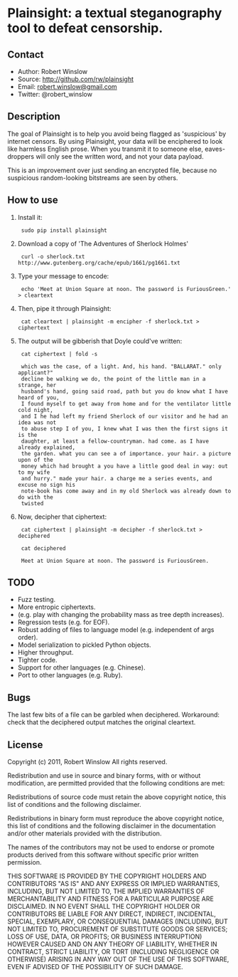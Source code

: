 Plainsight: a textual steganography tool to defeat censorship.
==============================================================

Contact
-------
* Author: Robert Winslow
* Source: http://github.com/rw/plainsight
* Email: robert.winslow@gmail.com
* Twitter: @robert_winslow


Description
-----------
The goal of Plainsight is to help you avoid being flagged as 'suspicious' by
internet censors. By using Plainsight, your data will be enciphered to look
like harmless English prose. When you transmit it to someone else, eaves-
droppers will only see the written word, and not your data payload.

This is an improvement over just sending an encrypted file, because no
suspicious random-looking bitstreams are seen by others.


How to use
----------

1. Install it:

        sudo pip install plainsight

2. Download a copy of 'The Adventures of Sherlock Holmes'

        curl -o sherlock.txt http://www.gutenberg.org/cache/epub/1661/pg1661.txt

3. Type your message to encode:

        echo 'Meet at Union Square at noon. The password is FuriousGreen.' > cleartext

4. Then, pipe it through Plainsight:

        cat cleartext | plainsight -m encipher -f sherlock.txt > ciphertext

5. The output will be gibberish that Doyle could've written:

        cat ciphertext | fold -s

        which was the case, of a light. And, his hand. "BALLARAT." only applicant?" 
        decline be walking we do, the point of the little man in a strange, her 
        husband's hand, going said road, path but you do know what I have heard of you, 
        I found myself to get away from home and for the ventilator little cold night, 
        and I he had left my friend Sherlock of our visitor and he had an idea was not 
        to abuse step I of you, I knew what I was then the first signs it is the 
        daughter, at least a fellow-countryman. had come. as I have already explained, 
        the garden. what you can see a of importance. your hair. a picture upon of the 
        money which had brought a you have a little good deal in way: out to my wife 
        and hurry." made your hair. a charge me a series events, and excuse no sign his 
        note-book has come away and in my old Sherlock was already down to do with the 
        twisted

6. Now, decipher that ciphertext:

        cat ciphertext | plainsight -m decipher -f sherlock.txt > deciphered

        cat deciphered

        Meet at Union Square at noon. The password is FuriousGreen.


TODO
----
* Fuzz testing.
* More entropic ciphertexts.
*   (e.g. play with changing the probability mass as tree depth increases).
* Regression tests (e.g. for EOF).
* Robust adding of files to language model (e.g. independent of args order).
* Model serialization to pickled Python objects.
* Higher throughput.
* Tighter code.
* Support for other languages (e.g. Chinese).
* Port to other languages (e.g. Ruby).


Bugs
----
The last few bits of a file can be garbled when deciphered.
  Workaround: check that the deciphered output matches the original cleartext.


License
-------

Copyright (c) 2011, Robert Winslow
All rights reserved.

Redistribution and use in source and binary forms, with or without
modification, are permitted provided that the following conditions are met:

Redistributions of source code must retain the above copyright notice, this
list of conditions and the following disclaimer.

Redistributions in binary form must reproduce the above copyright notice, this
list of conditions and the following disclaimer in the documentation and/or
other materials provided with the distribution.

The names of the contributors may not be used to endorse or promote products
derived from this software without specific prior written permission.

THIS SOFTWARE IS PROVIDED BY THE COPYRIGHT HOLDERS AND CONTRIBUTORS "AS IS" AND
ANY EXPRESS OR IMPLIED WARRANTIES, INCLUDING, BUT NOT LIMITED TO, THE IMPLIED
WARRANTIES OF MERCHANTABILITY AND FITNESS FOR A PARTICULAR PURPOSE ARE
DISCLAIMED. IN NO EVENT SHALL THE COPYRIGHT HOLDER OR CONTRIBUTORS BE LIABLE
FOR ANY DIRECT, INDIRECT, INCIDENTAL, SPECIAL, EXEMPLARY, OR CONSEQUENTIAL
DAMAGES (INCLUDING, BUT NOT LIMITED TO, PROCUREMENT OF SUBSTITUTE GOODS OR
SERVICES; LOSS OF USE, DATA, OR PROFITS; OR BUSINESS INTERRUPTION) HOWEVER
CAUSED AND ON ANY THEORY OF LIABILITY, WHETHER IN CONTRACT, STRICT LIABILITY,
OR TORT (INCLUDING NEGLIGENCE OR OTHERWISE) ARISING IN ANY WAY OUT OF THE USE
OF THIS SOFTWARE, EVEN IF ADVISED OF THE POSSIBILITY OF SUCH DAMAGE.
